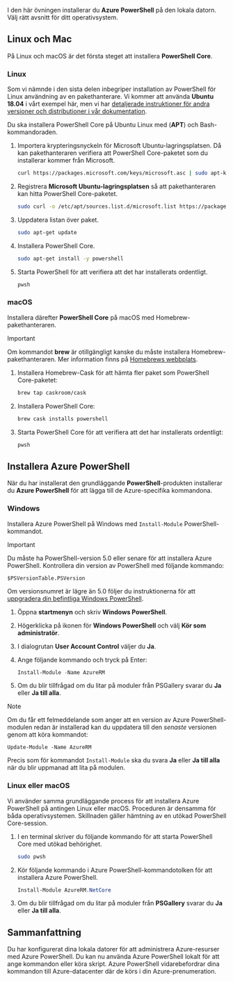 I den här övningen installerar du **Azure PowerShell** på den lokala datorn. Välj rätt avsnitt för ditt operativsystem.

## <a name="linux-and-mac"></a>Linux och Mac
På Linux och macOS är det första steget att installera **PowerShell Core**.

### <a name="linux"></a>Linux
Som vi nämnde i den sista delen inbegriper installation av PowerShell för Linux användning av en pakethanterare. Vi kommer att använda **Ubuntu 18.04** i vårt exempel här, men vi har [detaljerade instruktioner för andra versioner och distributioner i vår dokumentation](https://docs.microsoft.com/powershell/scripting/setup/installing-powershell-core-on-linux).

Du ska installera PowerShell Core på Ubuntu Linux med (**APT**) och Bash-kommandoraden. 

1. Importera krypteringsnyckeln för Microsoft Ubuntu-lagringsplatsen. Då kan pakethanteraren verifiera att PowerShell Core-paketet som du installerar kommer från Microsoft.

    ```bash
    curl https://packages.microsoft.com/keys/microsoft.asc | sudo apt-key add -
    ```
1. Registrera **Microsoft Ubuntu-lagringsplatsen** så att pakethanteraren kan hitta PowerShell Core-paketet.

    ```bash
    sudo curl -o /etc/apt/sources.list.d/microsoft.list https://packages.microsoft.com/config/ubuntu/18.04/prod.list
    ```

1. Uppdatera listan över paket.

    ```bash
    sudo apt-get update
    ```

1. Installera PowerShell Core.

    ```bash
    sudo apt-get install -y powershell
    ```

1. Starta PowerShell för att verifiera att det har installerats ordentligt.

    ```bash
    pwsh
    ```

### <a name="macos"></a>macOS
Installera därefter **PowerShell Core** på macOS med Homebrew-pakethanteraren.

> [!IMPORTANT]
> Om kommandot **brew** är otillgängligt kanske du måste installera Homebrew-pakethanteraren. Mer information finns på [Homebrews webbplats](https://brew.sh/).

1. Installera Homebrew-Cask för att hämta fler paket som PowerShell Core-paketet:

    ```bash
    brew tap caskroom/cask
    ```
1. Installera PowerShell Core:

    ```bash
    brew cask installs powershell
    ```

1. Starta PowerShell Core för att verifiera att det har installerats ordentligt:

    ```bash
    pwsh
    ```

## <a name="install-azure-powershell"></a>Installera Azure PowerShell
När du har installerat den grundläggande **PowerShell**-produkten installerar du **Azure PowerShell** för att lägga till de Azure-specifika kommandona.

### <a name="windows"></a>Windows
Installera Azure PowerShell på Windows med `Install-Module` PowerShell-kommandot.

> [!IMPORTANT]
> Du måste ha PowerShell-version 5.0 eller senare för att installera Azure PowerShell. Kontrollera din version av PowerShell med följande kommando: 
>
> `$PSVersionTable.PSVersion` 
>
>Om versionsnumret är lägre än 5.0 följer du instruktionerna för att [uppgradera din befintliga Windows PowerShell](https://docs.microsoft.com/powershell/scripting/setup/installing-windows-powershell?view=powershell-6#upgrading-existing-windows-powershell).

1. Öppna **startmenyn** och skriv **Windows PowerShell**.
2. Högerklicka på ikonen för **Windows PowerShell** och välj **Kör som administratör**.
3. I dialogrutan **User Account Control** väljer du **Ja**.
4. Ange följande kommando och tryck på Enter:

    ```powershell
    Install-Module -Name AzureRM
    ```
5. Om du blir tillfrågad om du litar på moduler från PSGallery svarar du **Ja** eller **Ja till alla**.

> [!NOTE]
> Om du får ett felmeddelande som anger att en version av Azure PowerShell-modulen redan är installerad kan du uppdatera till den _senaste_ versionen genom att köra kommandot:
> 
> `Update-Module -Name AzureRM`
> 
> Precis som för kommandot `Install-Module` ska du svara **Ja** eller **Ja till alla** när du blir uppmanad att lita på modulen.

### <a name="linux-or-macos"></a>Linux eller macOS
Vi använder samma grundläggande process för att installera Azure PowerShell på antingen Linux eller macOS. Proceduren är densamma för båda operativsystemen. Skillnaden gäller hämtning av en utökad PowerShell Core-session.

1. I en terminal skriver du följande kommando för att starta PowerShell Core med utökad behörighet.

    ```bash
    sudo pwsh
    ```

1. Kör följande kommando i Azure PowerShell-kommandotolken för att installera Azure PowerShell.

    ```powershell
    Install-Module AzureRM.NetCore
    ```

1. Om du blir tillfrågad om du litar på moduler från **PSGallery** svarar du **Ja** eller **Ja till alla**.

## <a name="summary"></a>Sammanfattning
Du har konfigurerat dina lokala datorer för att administrera Azure-resurser med Azure PowerShell. Du kan nu använda Azure PowerShell lokalt för att ange kommandon eller köra skript. Azure PowerShell vidarebefordrar dina kommandon till Azure-datacenter där de körs i din Azure-prenumeration.
